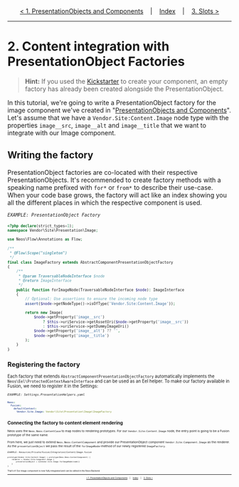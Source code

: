 <div align="center">
    <a href="./01_PresentationObjectsAndComponents.md">&lt; 1. PresentationObjects and Components</a>
    &nbsp;&nbsp;&nbsp;|&nbsp;&nbsp;&nbsp;
    <a href="./00_Index.md">Index</a>
    &nbsp;&nbsp;&nbsp;|&nbsp;&nbsp;&nbsp;
    <a href="./03_Slots.md">3. Slots &gt;</a>
</div>

---

# 2. Content integration with PresentationObject Factories

> **Hint:** If you used the [Kickstarter](./Kickstarter.md) to create your component, an empty factory has already been created alongside the PresentationObject.

In this tutorial, we're going to write a PresentationObject factory for the image component we've created in "[PresentationObjects and Components](./PresentationObjectsAndComponents.md)". Let's assume that we have a `Vendor.Site:Content.Image` node type with the properties `image__src`, `image__alt` and `image__title` that we want to integrate with our Image component.

## Writing the factory

PresentationObject factories are co-located with their respective PresentationObjects. It's recommended to create factory methods with a speaking name prefixed with `for*` or `from*` to describe their use-case. When your code base grows, the factory will act like an index showing you all the different places in which the respective component is used.

<small>*`EXAMPLE: PresentationObject Factory`*<small>

```php
<?php declare(strict_types=1);
namespace Vendor\Site\Presentation\Image;

use Neos\Flow\Annotations as Flow;

/**
 * @Flow\Scope("singleton")
 */
final class ImageFactory extends AbstractComponentPresentationObjectFactory
{
    /**
     * @param TraversableNodeInterface $node
     * @return ImageInterface
     */
    public function forImageNode(TraversableNodeInterface $node): ImageInterface
    {
        // Optional: Use assertions to ensure the incoming node type
        assert($node->getNodeType()->isOfType('Vendor.Site:Content.Image'));

        return new Image(
            $node->getProperty('image__src')
                ? $this->uriService->getAssetUri($node->getProperty('image__src'))
                : $this->uriService->getDummyImageUri()
            $node->getProperty('image__alt') ?? '',
            $node->getProperty('image__title')
        );
    }
}
```

## Registering the factory

Each factory that extends `AbstractComponentPresentationObjectFactory` automatically implements the `Neos\Eel\ProtectedContextAwareInterface` and can be used as an Eel helper. To make our factory available in Fusion, we need to register it in the Settings:

<small>*`EXAMPLE: Settings.PresentationHelpers.yaml`*<small>

```yaml
Neos:
  Fusion:
    defaultContext:
      Vendor.Site.Image: Vendor\Site\Presentation\Image\ImageFactory
```

## Connecting the factory to content element rendering

Neos uses the `Neos.Neos:ContentCase` to map nodes to rendering prototypes. For our `Vendor.Site:Content.Image` node, the entry point is going to be a Fusion prototype of the same name.

From here, we just need to extend `Neos.Neos:ContentComponent` and provide our PresentationObject component `Vendor.Site:Component.Image` as the renderer. As the `presentationObject` we pass the result of the `forImageNode`-method of our newly registered `ImageFactory`.

<small>*`EXAMPLE: Resources/Private/Fusion/Integration/Content/Image.fusion`*<small>

```fusion
prototype(Vendor.Site:Content.Image) < prototype(Neos.Neos:ContentComponent) {
    renderer = Vendor.Site:Component.Image {
        presentationObject = ${Vendor.Site.Image.forImageNode(node)}
    }
}
```

That's it! Our image component is now fully integrated and can be edited in the Neos Backend.

---

<div align="center">
    <a href="./01_PresentationObjectsAndComponents.md">&lt; 1. PresentationObjects and Components</a>
    &nbsp;&nbsp;&nbsp;|&nbsp;&nbsp;&nbsp;
    <a href="./00_Index.md">Index</a>
    &nbsp;&nbsp;&nbsp;|&nbsp;&nbsp;&nbsp;
    <a href="./03_Slots.md">3. Slots &gt;</a>
</div>
